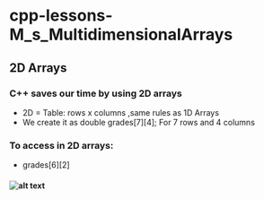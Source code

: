 # cpp-lessons-M_s_MultidimensionalArrays
## 2D Arrays
### C++ saves our time by using 2D arrays
- 2D = Table: rows x columns ,same rules as 1D Arrays
- We create it as double grades[7][4]; For 7 rows and 4 columns
### To access in 2D arrays:
- grades[6][2]
#### ![alt text](https://user-images.githubusercontent.com/76912120/207598873-50f2f443-d2f4-47c9-84b5-fd4fced551ae.jpg)

